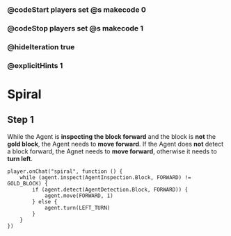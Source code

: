 ### @codeStart players set @s makecode 0
### @codeStop players set @s makecode 1

### @hideIteration true 
### @explicitHints 1


# Spiral

## Step 1
While the Agent is **inspecting the block forward** and the block is **not** the **gold block**, the Agent needs to **move forward**. If the Agent does **not** detect a block forward, the Agnet needs to **move forward**, otherwise it needs to **turn left**. 



```ghost
player.onChat("spiral", function () {
    while (agent.inspect(AgentInspection.Block, FORWARD) != GOLD_BLOCK) {
        if (agent.detect(AgentDetection.Block, FORWARD)) {
            agent.move(FORWARD, 1)
        } else {
            agent.turn(LEFT_TURN)
        }
    }
})
```
